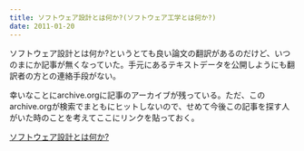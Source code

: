 ```yaml
---
title: ソフトウェア設計とは何か?(ソフトウェア工学とは何か?)
date: 2011-01-20
---
```

ソフトウェア設計とは何か?というとても良い論文の翻訳があるのだけど、いつのまにか記事が無くなっていた。手元にあるテキストデータを公開しようにも翻訳者の方との連絡手段がない。

幸いなことにarchive.orgに記事のアーカイブが残っている。ただ、このarchive.orgが検索でまともにヒットしないので、せめて今後この記事を探す人がいた時のことを考えてここにリンクを貼っておく。

<a href="http://web.archive.org/web/20080803072849/www.biwa.ne.jp/~mmura/SoftwareDevelopment/WhatIsSoftwareDesignJ.html"> ソフトウェア設計とは何か?</a>